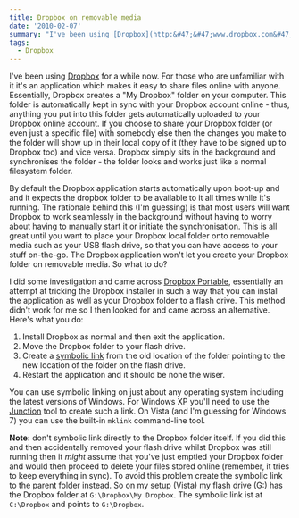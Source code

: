 ```yaml
---
title: Dropbox on removable media
date: '2010-02-07'
summary: "I've been using [Dropbox](http:&#47;&#47;www.dropbox.com&#47;) for a while now. For those who are unfamiliar with it it's an application which makes it easy to share files online with anyone. Essentially, Dropbox creates a \"My Dropbox\" folder on your computer. This folder is automatically kept in sync with your Dropbox account online - thus, anything you put into this folder gets automatically uploaded to your Dropbox online account. If you choose to share your Dropbox folder (or even just a specific file) with somebody else then the changes you make to the folder will show up in their local copy of it (they have to be signed up to Dropbox too) and vice versa. Dropbox simply sits in the background and synchronises the folder - the folder looks and works just like a normal filesystem folder.\r\n"
tags:
  - Dropbox
---
```

I've been using [Dropbox](http://www.dropbox.com/) for a while now. For those who are unfamiliar with it it's an application which makes it easy to share files online with anyone. Essentially, Dropbox creates a "My Dropbox" folder on your computer. This folder is automatically kept in sync with your Dropbox account online - thus, anything you put into this folder gets automatically uploaded to your Dropbox online account. If you choose to share your Dropbox folder (or even just a specific file) with somebody else then the changes you make to the folder will show up in their local copy of it (they have to be signed up to Dropbox too) and vice versa. Dropbox simply sits in the background and synchronises the folder - the folder looks and works just like a normal filesystem folder.

By default the Dropbox application starts automatically upon boot-up and and it expects the dropbox folder to be available to it all times while it's running. The rationale behind this (I'm guessing) is that most users will want Dropbox to work seamlessly in the background without having to worry about having to manually start it or initiate the synchronisation. This is all great until you want to place your Dropbox local folder onto removable media such as your USB flash drive, so that you can have access to your stuff on-the-go. The Dropbox application won't let you create your Dropbox folder on removable media. So what to do?

I did some investigation and came across [Dropbox Portable](http://wiki.dropbox.com/DropboxAddons/DropboxPortable), essentially an attempt at tricking the Dropbox installer in such a way that you can install the application as well as your Dropbox folder to a flash drive. This method didn't work for me so I then looked for and came across an alternative. Here's what you do:

1. Install Dropbox as normal and then exit the application.
2. Move the Dropbox folder to your flash drive.
3. Create a [symbolic link](http://en.wikipedia.org/wiki/Symbolic_link) from the old location of the folder pointing to the new location of the folder on the flash drive.
4. Restart the application and it should be none the wiser.

You can use symbolic linking on just about any operating system including the latest versions of Windows. For Windows XP you'll need to use the [Junction](http://technet.microsoft.com/en-us/sysinternals/bb896768.aspx) tool to create such a link. On Vista (and I'm guessing for Windows 7) you can use the built-in `mklink` command-line tool.

**Note:** don't symbolic link directly to the Dropbox folder itself. If you did this and then accidentally removed your flash drive whilst Dropbox was still running then it *might* assume that you've just emptied your Dropbox folder and would then proceed to delete your files stored online (remember, it tries to keep everything in sync). To avoid this problem create the symbolic link to the parent folder instead. So on my setup (Vista) my flash drive (G:) has the Dropbox folder at `G:\Dropbox\My Dropbox`. The symbolic link ist at `C:\Dropbox` and points to `G:\Dropbox`.

